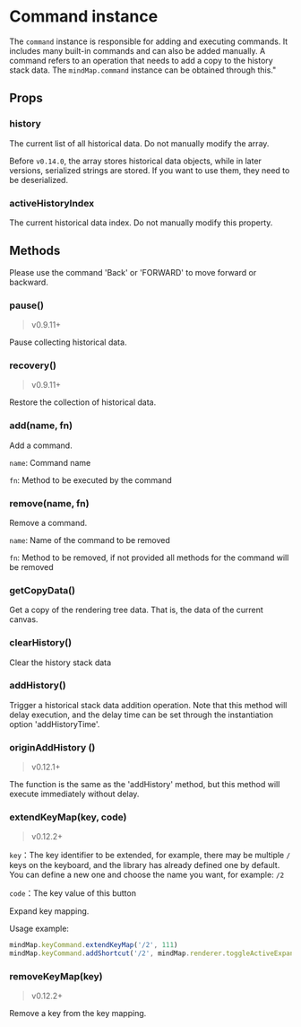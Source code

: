 # Command instance

The `command` instance is responsible for adding and executing commands. It
includes many built-in commands and can also be added manually. A command refers
to an operation that needs to add a copy to the history stack data. The
`mindMap.command` instance can be obtained through this."

## Props

### history

The current list of all historical data. Do not manually modify the array.

Before `v0.14.0`, the array stores historical data objects, while in later versions, serialized strings are stored. If you want to use them, they need to be deserialized.

### activeHistoryIndex

The current historical data index. Do not manually modify this property.

## Methods

Please use the command 'Back' or 'FORWARD' to move forward or backward.

### pause()

> v0.9.11+

Pause collecting historical data.

### recovery()

> v0.9.11+

Restore the collection of historical data.

### add(name, fn)

Add a command.

`name`: Command name

`fn`: Method to be executed by the command

### remove(name, fn)

Remove a command.

`name`: Name of the command to be removed

`fn`: Method to be removed, if not provided all methods for the command will be
removed

### getCopyData()

Get a copy of the rendering tree data. That is, the data of the current canvas.

### clearHistory()

Clear the history stack data

### addHistory()

Trigger a historical stack data addition operation. Note that this method will delay execution, and the delay time can be set through the instantiation option 'addHistoryTime'.

### originAddHistory ()

> v0.12.1+

The function is the same as the 'addHistory' method, but this method will execute immediately without delay.

### extendKeyMap(key, code)

> v0.12.2+

`key`：The key identifier to be extended, for example, there may be multiple `/` keys on the keyboard, and the library has already defined one by default. You can define a new one and choose the name you want, for example: `/2`

`code`：The key value of this button

Expand key mapping.

Usage example:

```js
mindMap.keyCommand.extendKeyMap('/2', 111)
mindMap.keyCommand.addShortcut('/2', mindMap.renderer.toggleActiveExpand)
```

### removeKeyMap(key)

> v0.12.2+

Remove a key from the key mapping.
